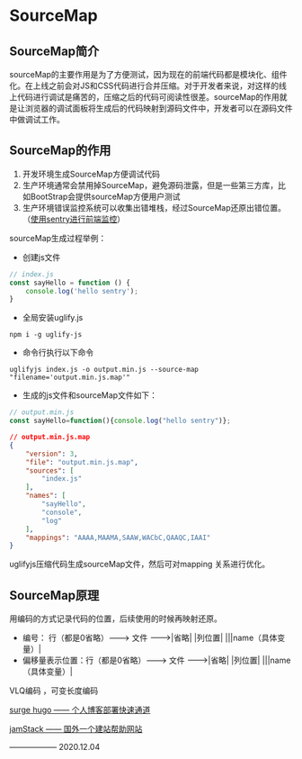 # SourceMap

## SourceMap简介

sourceMap的主要作用是为了方便测试，因为现在的前端代码都是模块化、组件化。在上线之前会对JS和CSS代码进行合并压缩。对于开发者来说，对这样的线上代码进行调试是痛苦的，压缩之后的代码可阅读性很差。sourceMap的作用就是让浏览器的调试面板将生成后的代码映射到源码文件中，开发者可以在源码文件中做调试工作。

## SourceMap的作用

1. 开发环境生成SourceMap方便调试代码
2. 生产环境通常会禁用掉SourceMap，避免源码泄露，但是一些第三方库，比如BootStrap会提供sourceMap方便用户测试
3. 生产环境错误监控系统可以收集出错堆栈，经过SourceMap还原出错位置。（[使用sentry进行前端监控](https://woai3c.gitee.io/introduction-to-front-end-engineering/07.htm)）

sourceMap生成过程举例：
* 创建js文件
```js
// index.js
const sayHello = function () {
    console.log('hello sentry');
}
```
* 全局安装uglify.js
~~~
npm i -g uglify-js
~~~
* 命令行执行以下命令
~~~
uglifyjs index.js -o output.min.js --source-map "filename='output.min.js.map'"
~~~
* 生成的js文件和sourceMap文件如下：
```js
// output.min.js
const sayHello=function(){console.log("hello sentry")};
```
```json
// output.min.js.map
{
    "version": 3,
    "file": "output.min.js.map",
    "sources": [
        "index.js"
    ],
    "names": [
        "sayHello",
        "console",
        "log"
    ],
    "mappings": "AAAA,MAAMA,SAAW,WACbC,QAAQC,IAAI"
}
```
uglifyjs压缩代码生成sourceMap文件，然后可对mapping 关系进行优化。

## SourceMap原理

用编码的方式记录代码的位置，后续使用的时候再映射还原。

* 编号： 行（都是0省略）---> 文件 --->|省略| |列位置| |||name（具体变量）|
* 偏移量表示位置：行（都是0省略）---> 文件 --->|省略| |列位置| |||name（具体变量）|

VLQ编码 ，可变长度编码

[surge hugo —— 个人博客部署快速通道](https://jamstack.org/generators/hugo/)

[jamStack —— 国外一个建站帮助网站](https://jamstack.org/generators/)

——————  2020.12.04
